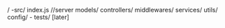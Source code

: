 /
    -src/
        index.js //server
        models/
        controllers/
        middlewares/
        services/
        utils/
        config/
    - tests/ [later]
